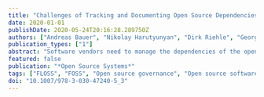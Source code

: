 ```yaml
---
title: "Challenges of Tracking and Documenting Open Source Dependencies in Products: A Case Study"
date: 2020-01-01
publishDate: 2020-05-24T20:16:28.289750Z
authors: ["Andreas Bauer", "Nikolay Harutyunyan", "Dirk Riehle", "Georg-Daniel Schwarz"]
publication_types: ["1"]
abstract: "Software vendors need to manage the dependencies of the open source components used in their products. Without this management, license compliance would be impossible, export restrictions could not be maintained, and security vulnerabilities would remain unknown to the vendor.The management of these dependencies has grown in an ad-hoc fashion in most companies. As such, vendors find it hard to learn from each other and improve practices.To address this problem, we performed exploratory single-case study research at one large established software vendor. We gathered and analyzed the key challenges of tracking and documenting open source dependencies in products. We wanted to understand whether these ad-hoc solutions could be based on a single unified conceptual model for managing dependencies.Our study suggests that underlying the various point solutions that we found at this vendor lies a conceptual model that we tentatively call the product (architecture) model. In future cross-vendor work, we will investigate whether this conceptual model can be expanded to become a unifying model for all open source dependency management."
featured: false
publication: "*Open Source Systems*"
tags: ["FLOSS", "FOSS", "Open source governance", "Open source software"]
doi: "10.1007/978-3-030-47240-5_3"
---
```


